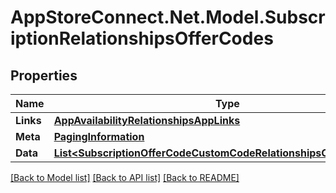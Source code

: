 # AppStoreConnect.Net.Model.SubscriptionRelationshipsOfferCodes

## Properties

Name | Type | Description | Notes
------------ | ------------- | ------------- | -------------
**Links** | [**AppAvailabilityRelationshipsAppLinks**](AppAvailabilityRelationshipsAppLinks.md) |  | [optional] 
**Meta** | [**PagingInformation**](PagingInformation.md) |  | [optional] 
**Data** | [**List&lt;SubscriptionOfferCodeCustomCodeRelationshipsOfferCodeData&gt;**](SubscriptionOfferCodeCustomCodeRelationshipsOfferCodeData.md) |  | [optional] 

[[Back to Model list]](../README.md#documentation-for-models) [[Back to API list]](../README.md#documentation-for-api-endpoints) [[Back to README]](../README.md)

